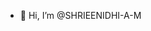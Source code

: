 - 👋 Hi, I’m @SHRIEENIDHI-A-M


<!---
SHRIEENIDHI A M/SHRIEENIDHI A M is a ✨ special ✨ repository because its `README.md` (this file) appears on your GitHub profile.
You can click the Preview link to take a look at your changes.
--->
